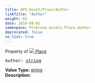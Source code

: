 ```yaml
---
title: API:Asset/Place/Author
linkTitle: "Author"
weight: 65
date: 2019-08-02
namespace: Primrose.Assets.Place.Author
deprecated: false
no_list: true
---
```

Property of <a href="/docs/api-reference/Class/Place"><img src="/icons/silk/default.png"/>&nbsp;Place</a>
<pre class="method-declaration">
Author: <a class="type" href="/docs/api-reference/System/string">string</a></pre>
<b>Value Type: </b>
<a class="type" href="/docs/api-reference/System/string">string</a>
<br/>
<b>Description: </b>